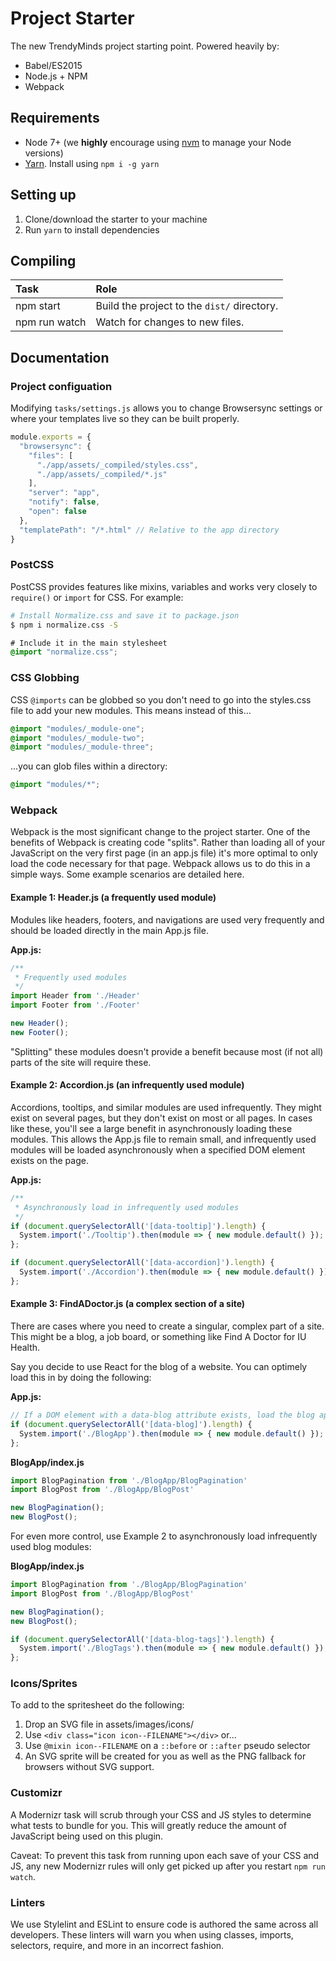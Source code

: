 # Project Starter
The new TrendyMinds project starting point. Powered heavily by:

* Babel/ES2015
* Node.js + NPM
* Webpack

## Requirements
* Node 7+ (we **highly** encourage using [nvm](https://github.com/creationix/nvm) to manage your Node versions)
* [Yarn](https://yarnpkg.com/). Install using `npm i -g yarn`

## Setting up
1. Clone/download the starter to your machine
2. Run `yarn` to install dependencies

## Compiling
| Task          | Role                                              |
|:--------------|:--------------------------------------------------|
| npm start     | Build the project to the `dist/` directory.       |
| npm run watch | Watch for changes to new files.                   |

## Documentation

### Project configuation
Modifying `tasks/settings.js` allows you to change Browsersync settings or where your templates live so they can be built properly.

```js
module.exports = {
  "browsersync": {
    "files": [
      "./app/assets/_compiled/styles.css",
      "./app/assets/_compiled/*.js"
    ],
    "server": "app",
    "notify": false,
    "open": false
  },
  "templatePath": "/*.html" // Relative to the app directory
}
```

### PostCSS
PostCSS provides features like mixins, variables and works very closely to `require()` or `import` for CSS. For example:

```bash
# Install Normalize.css and save it to package.json
$ npm i normalize.css -S
```

```css
# Include it in the main stylesheet
@import "normalize.css";
```

### CSS Globbing
CSS `@imports` can be globbed so you don't need to go into the styles.css file to add your new modules. This means instead of this...

```css
@import "modules/_module-one";
@import "modules/_module-two";
@import "modules/_module-three";
```

...you can glob files within a directory:

```css
@import "modules/*";
```

### Webpack

Webpack is the most significant change to the project starter. One of the benefits of Webpack is creating code "splits". Rather than loading all of your JavaScript on the very first page (in an app.js file) it's more optimal to only load the code necessary for that page. Webpack allows us to do this in a simple ways. Some example scenarios are detailed here.

#### Example 1: Header.js (a frequently used module)
Modules like headers, footers, and navigations are used very frequently and should be loaded directly in the main App.js file.

**App.js:**
```js
/**
 * Frequently used modules
 */
import Header from './Header'
import Footer from './Footer'

new Header();
new Footer();
```

"Splitting" these modules doesn't provide a benefit because most (if not all) parts of the site will require these.

#### Example 2: Accordion.js (an infrequently used module)
Accordions, tooltips, and similar modules are used infrequently. They might exist on several pages, but they don't exist on most or all pages. In cases like these, you'll see a large benefit in asynchronously loading these modules. This allows the App.js file to remain small, and infrequently used modules will be loaded asynchronously when a specified DOM element exists on the page.

**App.js:**
```js
/**
 * Asynchronously load in infrequently used modules
 */
if (document.querySelectorAll('[data-tooltip]').length) {
  System.import('./Tooltip').then(module => { new module.default() });
};

if (document.querySelectorAll('[data-accordion]').length) {
  System.import('./Accordion').then(module => { new module.default() });
};
```

#### Example 3: FindADoctor.js (a complex section of a site)
There are cases where you need to create a singular, complex part of a site. This might be a blog, a job board, or something like Find A Doctor for IU Health.

Say you decide to use React for the blog of a website. You can optimely load this in by doing the following:

**App.js:**
```js
// If a DOM element with a data-blog attribute exists, load the blog application
if (document.querySelectorAll('[data-blog]').length) {
  System.import('./BlogApp').then(module => { new module.default() });
};
```

**BlogApp/index.js**
```js
import BlogPagination from './BlogApp/BlogPagination'
import BlogPost from './BlogApp/BlogPost'

new BlogPagination();
new BlogPost();
```

For even more control, use Example 2 to asynchronously load infrequently used blog modules:

**BlogApp/index.js**
```js
import BlogPagination from './BlogApp/BlogPagination'
import BlogPost from './BlogApp/BlogPost'

new BlogPagination();
new BlogPost();

if (document.querySelectorAll('[data-blog-tags]').length) {
  System.import('./BlogTags').then(module => { new module.default() });
};
```

### Icons/Sprites
To add to the spritesheet do the following:

1. Drop an SVG file in assets/images/icons/
2. Use `<div class="icon icon--FILENAME"></div>` or...
3. Use `@mixin icon--FILENAME` on a `::before` or `::after` pseudo selector
4. An SVG sprite will be created for you as well as the PNG fallback for browsers without SVG support.

### Customizr
A Modernizr task will scrub through your CSS and JS styles to determine what tests to bundle for you. This will greatly reduce the amount of JavaScript being used on this plugin.

Caveat: To prevent this task from running upon each save of your CSS and JS, any new Modernizr rules will only get picked up after you restart `npm run watch`.

### Linters
We use Stylelint and ESLint to ensure code is authored the same across all developers. These linters will warn you when using classes, imports, selectors, require, and more in an incorrect fashion.
